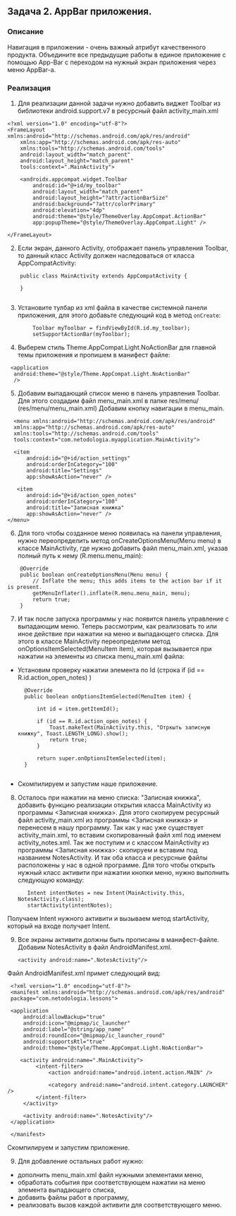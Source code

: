 ## Задача 2. AppBar приложения.
### Описание

Навигация в приложении - очень важный атрибут качественного продукта. 
Объедините все предыдущие работы в единое приложение с помощью App-Bar с переходом на нужный экран приложения через меню AppBar-а.

### Реализация

1. Для реализации данной задачи нужно добавить виджет Toolbar из библиотеки android.support.v7 в ресурсный файл activity_main.xml

```  
<?xml version="1.0" encoding="utf-8"?>
<FrameLayout xmlns:android="http://schemas.android.com/apk/res/android"
    xmlns:app="http://schemas.android.com/apk/res-auto"
    xmlns:tools="http://schemas.android.com/tools"
    android:layout_width="match_parent"
    android:layout_height="match_parent"
    tools:context=".MainActivity">

    <androidx.appcompat.widget.Toolbar
        android:id="@+id/my_toolbar"
        android:layout_width="match_parent"
        android:layout_height="?attr/actionBarSize"
        android:background="?attr/colorPrimary"
        android:elevation="4dp"
        android:theme="@style/ThemeOverlay.AppCompat.ActionBar"
        app:popupTheme="@style/ThemeOverlay.AppCompat.Light" />

</FrameLayout>

```  

2. Если экран, данного Activity, отображает панель управления Toolbar, то данный класс Activity должен наследоваться от класса AppCompatActivity:

```  
	public class MainActivity extends AppCompatActivity {

	}
	
```

3. Установите тулбар из xml файла в качестве системной панели приложения, для этого добавьте следующий код в метод `onCreate`:

```
        Toolbar myToolbar = findViewById(R.id.my_toolbar);
        setSupportActionBar(myToolbar);
```

4. Выберем стиль Theme.AppCompat.Light.NoActionBar для главной темы приложения и пропишем в манифест файле:
   
  ```  
   <application 
    android:theme="@style/Theme.AppCompat.Light.NoActionBar"
    />
  ```  

5. Добавим выпадающий список меню в панель управления Toolbar. 
	Для этого создадим файл menu_main.xml в папке res/menu/ (res/menu/menu_main.xml)
	Добавим кнопку навигации в menu_main.
	
  ```  
	<menu xmlns:android="http://schemas.android.com/apk/res/android"
    xmlns:app="http://schemas.android.com/apk/res-auto"
    xmlns:tools="http://schemas.android.com/tools"
    tools:context="com.netodologia.myapplication.MainActivity">
  
	<item
        android:id="@+id/action_settings"
        android:orderInCategory="100"
        android:title="Settings"
        app:showAsAction="never" />
		
     <item
        android:id="@+id/action_open_notes"
        android:orderInCategory="100"
        android:title="Записная книжка"
        app:showAsAction="never" />
</menu>
  ```  

6. Для того чтобы созданное меню появилась на панели управления, нужно переопределить метод onCreateOptionsMenu(Menu menu) в классе MainActivity,
 где нужно добавить файл menu_main.xml, указав полный путь к нему (R.menu.menu_main): 

```  
    @Override
    public boolean onCreateOptionsMenu(Menu menu) {
        // Inflate the menu; this adds items to the action bar if it is present.
        getMenuInflater().inflate(R.menu.menu_main, menu);
        return true;
    }
```  

7. И так после запуска программы у нас появится панель управление с выпадающим меню. Теперь рассмотрим, как реализовать то или иное действие при нажатии на меню и выпадающего списка.
	Для этого в классе MainActivity переопределим метод onOptionsItemSelected(MenuItem item), которая вызывается при нажатии на элементы из списка menu_main.xml файла:

* Установим проверку нажатии элемента по Id (строка  if (id == R.id.action_open_notes) )
	
  ```  
	@Override
    public boolean onOptionsItemSelected(MenuItem item) {

        int id = item.getItemId();

        if (id == R.id.action_open_notes) {
            Toast.makeText(MainActivity.this, "Отркыть записную книжку", Toast.LENGTH_LONG).show();
            return true;
        }

        return super.onOptionsItemSelected(item);
    }
	
  ```  

* Скомпилируем и запустим наше приложение.
	
8. Осталось при нажатии на меню списка: "Записная книжка", добавить функцию реализации открытия класса MainActivity из программы <Записная книжка>.
	Для этого скопируем ресурсный файл activity_main.xml из программы <Записная книжка> и перенесем в нашу программу. 
	Так как у нас уже существует activity_main.xml, то вставим скопированный файл xml под именем activity_notes.xml.
	Так же поступим и с классом MainActivity из программы <Записная книжка>: скопируем и вставим под названием NotesActivity.
	И так оба класса и ресурсные файлы расположены у нас в одной программе. 
	Для того чтобы открыть нужный класс активити при нажатии кнопки меню, нужно выполнить следующую команду:
	
      ```  
	     Intent intentNotes = new Intent(MainActivity.this, NotesActivity.class);
         startActivity(intentNotes);
	  
      ```  
  
Получаем Intent нужного активити и вызываем метод startActivity, который на входе получает Intent.
	
9. Все экраны активити должны быть прописаны в манифест-файле. Добавим NotesActivity в файл AndroidManifest.xml.

    ```  
	<activity android:name=".NotesActivity"/>
 
     ```  


Файл AndroidManifest.xml примет следующий вид:

   ```  
	<?xml version="1.0" encoding="utf-8"?>
	<manifest xmlns:android="http://schemas.android.com/apk/res/android"
    package="com.netodologia.lessons">

    <application
        android:allowBackup="true"
        android:icon="@mipmap/ic_launcher"
        android:label="@string/app_name"
        android:roundIcon="@mipmap/ic_launcher_round"
        android:supportsRtl="true"
        android:theme="@style/Theme.AppCompat.Light.NoActionBar">
       
	   <activity android:name=".MainActivity">
            <intent-filter>
                <action android:name="android.intent.action.MAIN" />

                <category android:name="android.intent.category.LAUNCHER" />
            </intent-filter>
        </activity>
		
        <activity android:name=".NotesActivity"/>
    </application>

    </manifest>
  ```


Скомпилируем и запустим приложение.

9. Для добавление остальных работ нужно:
 * дополнить menu_main.xml файл нужными элементами меню,
 * обработать события при соответствующем нажатии на меню элемента выпадающего списка,
 * добавить файлы работ в программу,
 * реализовать вызов каждой активити для соответствующего меню.
